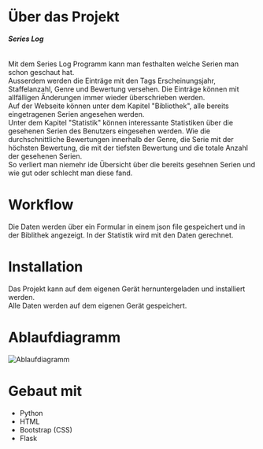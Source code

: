 # Über das Projekt
***Series Log*** <br>
<br>
<br>
Mit dem Series Log Programm kann man festhalten welche Serien man schon geschaut hat.
<br>
Ausserdem werden die Einträge mit den Tags Erscheinungsjahr, Staffelanzahl, Genre und Bewertung versehen.
Die Einträge können mit allfälligen Änderungen immer wieder überschrieben werden.
<br>
Auf der Webseite können unter dem Kapitel "Bibliothek", alle bereits eingetragenen Serien angesehen werden.
<br>
Unter dem Kapitel "Statistik" können interessante Statistiken über die gesehenen Serien des Benutzers eingesehen werden.
Wie die durchschnittliche Bewertungen innerhalb der Genre, die Serie mit der höchsten Bewertung, die mit der tiefsten
Bewertung und die totale Anzahl der gesehenen Serien.
<br> 
So verliert man niemehr ide Übersicht über die bereits gesehnen Serien und wie gut oder schlecht man diese fand.
<br>
# Workflow
Die Daten werden über ein Formular in einem json file gespeichert und in der Biblithek angezeigt. In der Statistik wird
mit den Daten gerechnet.
<br>
# Installation
Das Projekt kann auf dem eigenen Gerät hernuntergeladen und installiert werden.
<br>
Alle Daten werden auf dem eigenen Gerät gespeichert.
<br>
# Ablaufdiagramm
![Ablaufdiagramm](C:\Users\Lisa\PycharmProjects\pythonProject\Series_Log.png)
<br>
# Gebaut mit
- Python
- HTML
- Bootstrap (CSS)
- Flask